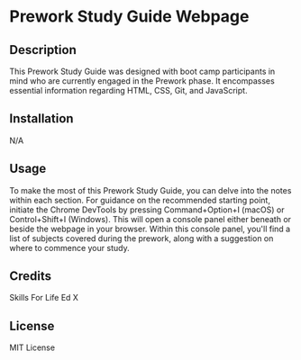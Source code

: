 # Prework Study Guide Webpage

## Description

This Prework Study Guide was designed with boot camp participants in mind who are currently engaged in the Prework phase. It encompasses essential information regarding HTML, CSS, Git, and JavaScript.

## Installation

N/A

## Usage

To make the most of this Prework Study Guide, you can delve into the notes within each section. For guidance on the recommended starting point, initiate the Chrome DevTools by pressing Command+Option+I (macOS) or Control+Shift+I (Windows). This will open a console panel either beneath or beside the webpage in your browser. Within this console panel, you'll find a list of subjects covered during the prework, along with a suggestion on where to commence your study.

## Credits

Skills For Life
Ed X

## License

MIT License
